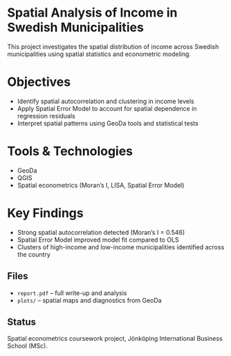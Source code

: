 # Spatial Analysis of Income in Swedish Municipalities

This project investigates the spatial distribution of income across Swedish municipalities using spatial statistics and econometric modeling.

# Objectives
- Identify spatial autocorrelation and clustering in income levels
- Apply Spatial Error Model to account for spatial dependence in regression residuals
- Interpret spatial patterns using GeoDa tools and statistical tests

# Tools & Technologies
- GeoDa
- QGIS
- Spatial econometrics (Moran’s I, LISA, Spatial Error Model)

# Key Findings
- Strong spatial autocorrelation detected (Moran’s I = 0.546)
- Spatial Error Model improved model fit compared to OLS
- Clusters of high-income and low-income municipalities identified across the country

## Files
- `report.pdf` – full write-up and analysis
- `plots/` – spatial maps and diagnostics from GeoDa
  

## Status
Spatial econometrics coursework project, Jönköping International Business School (MSc).

